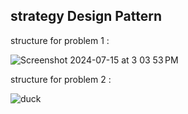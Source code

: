 ## strategy Design Pattern
structure for problem 1 :

![Screenshot 2024-07-15 at 3 03 53 PM](https://github.com/user-attachments/assets/596af59b-e300-4550-81dd-a3ab5f3951ad)

structure for problem 2 :

![duck](https://github.com/user-attachments/assets/a71e5d20-376b-448a-92e8-eaafba756305)
